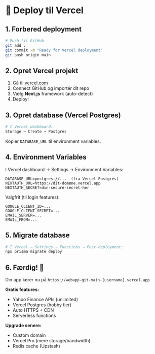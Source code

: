 # 🚀 Deploy til Vercel

## 1. Forbered deployment

```bash
# Push til GitHub
git add .
git commit -m "Ready for Vercel deployment"
git push origin main
```

## 2. Opret Vercel projekt

1. Gå til [vercel.com](https://vercel.com)
2. Connect GitHub og importér dit repo
3. Vælg **Next.js** framework (auto-detect)
4. Deploy!

## 3. Opret database (Vercel Postgres)

```bash
# I Vercel dashboard:
Storage → Create → Postgres
```

Kopier `DATABASE_URL` til environment variables.

## 4. Environment Variables

I Vercel dashboard → Settings → Environment Variables:

```
DATABASE_URL=postgres://...  (fra Vercel Postgres)
NEXTAUTH_URL=https://dit-domæne.vercel.app
NEXTAUTH_SECRET=din-secure-secret-her
```

Valgfrit (til login features):
```
GOOGLE_CLIENT_ID=...
GOOGLE_CLIENT_SECRET=...
EMAIL_SERVER=...
EMAIL_FROM=...
```

## 5. Migrate database

```bash
# I Vercel → Settings → Functions → Post-deployment:
npx prisma migrate deploy
```

## 6. Færdig! 🎉

Din app kører nu på `https://webapp-git-main-[username].vercel.app`

**Gratis features:**
- Yahoo Finance APIs (unlimited)
- Vercel Postgres (hobby tier)
- Auto HTTPS + CDN
- Serverless functions

**Upgrade senere:**
- Custom domain
- Vercel Pro (mere storage/bandwidth)
- Redis cache (Upstash)